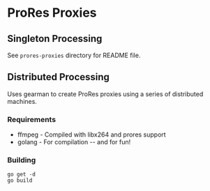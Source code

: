 # ProRes Proxies

## Singleton Processing

See ``prores-proxies`` directory for README file.

## Distributed Processing

Uses gearman to create ProRes proxies using a series of distributed machines.

### Requirements

 * ffmpeg - Compiled with libx264 and prores support
 * golang - For compilation -- and for fun!

### Building

```
go get -d
go build
```

